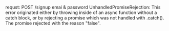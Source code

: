 
requst:  POST /signup                                                                                   emai & password                                                                                         UnhandledPromiseRejection: This error originated either by throwing inside of an async function without a catch block, or by rejecting a promise which was not handled with .catch(). The promise rejected with the reason "false".


